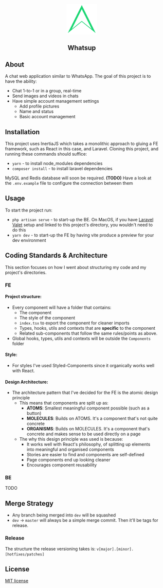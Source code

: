 <p align="center"><img src="https://github.com/TahmidU/whatsup/blob/dev/public/logo/logo_alt.png?raw=true" width="100" alt="Whatsup Logo"></p>

<h2 align="center">Whatsup</h2>

## About

A chat web application similar to WhatsApp. The goal of this project is to have the ability:

-   Chat 1-to-1 or in a group, real-time
-   Send images and videos in chats
-   Have simple account management settings
    -   Add profile pictures
    -   Name and status
    -   Basic account management

## Installation

This project uses InertiaJS which takes a monolithic approach to gluing a FE framework, such as React in this case, and Laravel. Cloning this project, and running these commands should suffice:

-   `yarn` - to install node_modules dependencies
-   `composer install` - to install laravel dependencies

MySQL and Redis database will soon be required. **(TODO)** Have a look at the `.env.example` file to configure the connection between them

## Usage

To start the project run:

-   `php artisan serve` - to start-up the BE. On MacOS, if you have [Laravel Valet](https://laravel.com/docs/10.x/valet) setup and linked to this project's directory, you wouldn't need to do this
-   `yarn dev` - to start-up the FE by having vite produce a preview for your dev environment

## Coding Standards & Architecture

This section focuses on how I went about structuring my code and my project's directories.

### FE

#### Project structure:

-   Every component will have a folder that contains:
    -   The component
    -   The style of the component
    -   `index.tsx` to export the component for cleaner imports
    -   Types, hooks, utils and contexts that are **specific** to the component
    -   Related sub-components that follow the same rules/points as above.
-   Global hooks, types, utils and contexts will be outside the `Components` folder

#### Style:

-   For styles I've used Styled-Components since it organically works well with React.

#### Design Architecture:

-   The architecture pattern that I've decided for the FE is the atomic design principle
    -   This means that components are split up as:
        -   **ATOMS**: Smallest meaningful component possible (such as a button)
        -   **MOLECULES**: Builds on ATOMS. It's a component that's not quite concrete
        -   **ORGANISMS**: Builds on MOLECULES. It's a component that's concrete and makes sense to be used directly on a page
    -   The why this design principle was used is because:
        -   It works well with React's philosophy, of splitting up elements into meaningful and organised components
        -   Stories are easier to find and components are self-defined
        -   Page components end up looking cleaner
        -   Encourages component reusability

### BE

TODO

## Merge Strategy

-   Any branch being merged into `dev` will be squashed
-   `dev` -> `master` will always be a simple merge commit. Then it'll be tags for release.

### Release

The structure the release versioning takes is: `v[major].[minor].[hotfixes/patches]`

## License

[MIT license](https://opensource.org/licenses/MIT)
